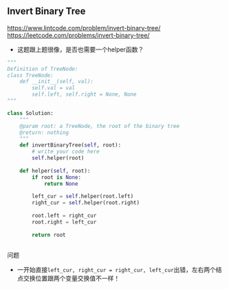 ## Invert Binary Tree
https://www.lintcode.com/problem/invert-binary-tree/
https://leetcode.com/problems/invert-binary-tree/

- 这题跟上题很像，是否也需要一个helper函数？



```py
"""
Definition of TreeNode:
class TreeNode:
    def __init__(self, val):
        self.val = val
        self.left, self.right = None, None
"""

class Solution:
    """
    @param root: a TreeNode, the root of the binary tree
    @return: nothing
    """
    def invertBinaryTree(self, root):
        # write your code here
        self.helper(root)
        
    def helper(self, root):
        if root is None:
            return None
        
        left_cur = self.helper(root.left)
        right_cur = self.helper(root.right)
        
        root.left = right_cur
        root.right = left_cur
        
        return root
        

```

问题
- 一开始直接``left_cur, right_cur = right_cur, left_cur``出错，左右两个结点交换位置跟两个变量交换值不一样！